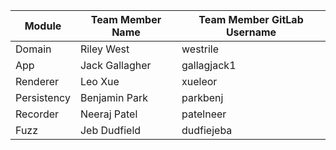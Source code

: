 | Module      | Team Member Name | Team Member GitLab Username |
| ----------- | ---------------- | --------------------------- |
| Domain      | Riley West       | westrile                    |
| App         | Jack Gallagher   | gallagjack1                 |
| Renderer    | Leo Xue          | xueleor                     |
| Persistency | Benjamin Park    | parkbenj                    |
| Recorder    | Neeraj Patel     | patelneer                   |
| Fuzz        | Jeb Dudfield     | dudfiejeba                  |
